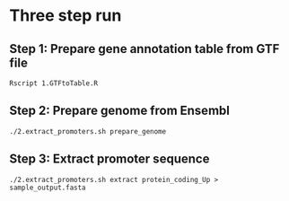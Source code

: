 # Three step run

## Step 1: Prepare gene annotation table from GTF file

`Rscript 1.GTFtoTable.R`

## Step 2: Prepare genome from Ensembl

`./2.extract_promoters.sh prepare_genome`

## Step 3: Extract promoter sequence

`./2.extract_promoters.sh extract protein_coding_Up > sample_output.fasta`

